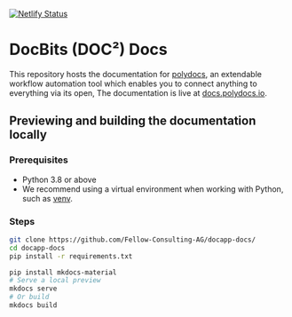 [![Netlify Status](https://api.netlify.com/api/v1/badges/2b4326ff-518a-4e20-a86d-c2826c904e9d/deploy-status)](https://app.netlify.com/sites/musical-vacherin-b23f4f/deploys)

# DocBits (DOC²) Docs

This repository hosts the documentation for [polydocs](https://polydocs.io/), an extendable workflow automation tool which enables you to connect anything to everything via its open, The documentation is live at [docs.polydocs.io](https://docs.polydocs.io/).


## Previewing and building the documentation locally

### Prerequisites

* Python 3.8 or above
* We recommend using a virtual environment when working with Python, such as [venv](https://docs.python.org/3/tutorial/venv.html).

### Steps

```bash
git clone https://github.com/Fellow-Consulting-AG/docapp-docs/
cd docapp-docs
pip install -r requirements.txt

pip install mkdocs-material
# Serve a local preview
mkdocs serve
# Or build
mkdocs build
```

